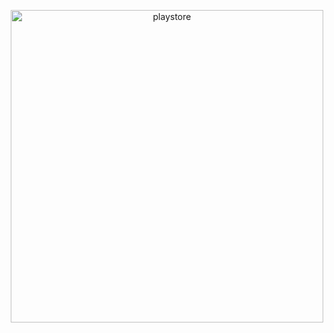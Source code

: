 <p align="center">
  <a href="https://play.google.com/store/apps/details?id=com.iseven.sleeptimer" target="_blank" rel="noreferrer">
    <img src="https://play.google.com/intl/en_us/badges/images/generic/en_badge_web_generic.png" alt="playstore" width="500"/>
  </a>
</p>
